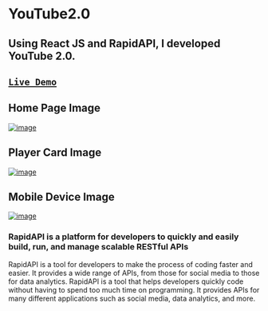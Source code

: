 # YouTube2.0 
## Using React JS and RapidAPI, I developed YouTube 2.0.

## [`Live Demo`](https://youtube2023.netlify.app/)

## Home Page Image
[![image](https://user-images.githubusercontent.com/98641231/193781055-73c5de2f-c6c5-4515-9ed6-6d50ed5dc1b3.png)](https://youtube2023.netlify.app/)

## Player Card Image
[![image](https://user-images.githubusercontent.com/98641231/193781682-961f3b7f-73b3-41c8-aa97-03bb259c92e9.png)](https://youtube2023.netlify.app/)

## Mobile Device Image
[![image](https://user-images.githubusercontent.com/98641231/193782266-07109f4d-8a46-4400-9710-d893e5d6d531.png)](https://youtube2023.netlify.app/)


### RapidAPI is a platform for developers to quickly and easily build, run, and manage scalable RESTful APIs
RapidAPI is a tool for developers to make the process of coding faster and easier.
It provides a wide range of APIs, from those for social media to those for data analytics.
RapidAPI is a tool that helps developers quickly code without having to spend too much time on programming.
It provides APIs for many different applications such as social media, data analytics, and more.
